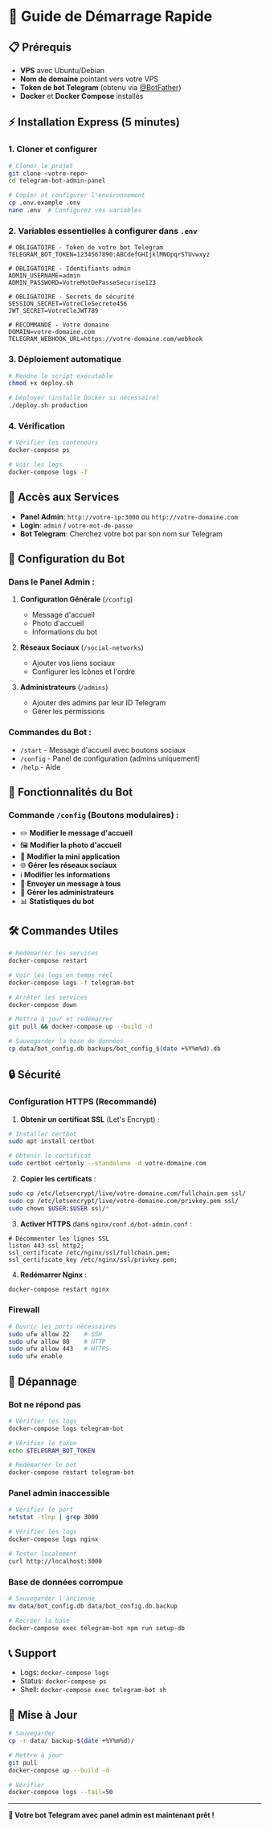# 🚀 Guide de Démarrage Rapide

## 📋 Prérequis

- **VPS** avec Ubuntu/Debian
- **Nom de domaine** pointant vers votre VPS
- **Token de bot Telegram** (obtenu via [@BotFather](https://t.me/BotFather))
- **Docker** et **Docker Compose** installés

## ⚡ Installation Express (5 minutes)

### 1. Cloner et configurer

```bash
# Cloner le projet
git clone <votre-repo>
cd telegram-bot-admin-panel

# Copier et configurer l'environnement
cp .env.example .env
nano .env  # Configurez vos variables
```

### 2. Variables essentielles à configurer dans `.env`

```env
# OBLIGATOIRE - Token de votre bot Telegram
TELEGRAM_BOT_TOKEN=1234567890:ABCdefGHIjklMNOpqrSTUvwxyz

# OBLIGATOIRE - Identifiants admin
ADMIN_USERNAME=admin
ADMIN_PASSWORD=VotreMotDePasseSecurise123

# OBLIGATOIRE - Secrets de sécurité
SESSION_SECRET=VotreCleSecrete456
JWT_SECRET=VotreCleJWT789

# RECOMMANDÉ - Votre domaine
DOMAIN=votre-domaine.com
TELEGRAM_WEBHOOK_URL=https://votre-domaine.com/webhook
```

### 3. Déploiement automatique

```bash
# Rendre le script exécutable
chmod +x deploy.sh

# Déployer (installe Docker si nécessaire)
./deploy.sh production
```

### 4. Vérification

```bash
# Vérifier les conteneurs
docker-compose ps

# Voir les logs
docker-compose logs -f
```

## 🎯 Accès aux Services

- **Panel Admin**: `http://votre-ip:3000` ou `http://votre-domaine.com`
- **Login**: `admin` / `votre-mot-de-passe`
- **Bot Telegram**: Cherchez votre bot par son nom sur Telegram

## 🔧 Configuration du Bot

### Dans le Panel Admin :

1. **Configuration Générale** (`/config`)
   - Message d'accueil
   - Photo d'accueil
   - Informations du bot

2. **Réseaux Sociaux** (`/social-networks`)
   - Ajouter vos liens sociaux
   - Configurer les icônes et l'ordre

3. **Administrateurs** (`/admins`)
   - Ajouter des admins par leur ID Telegram
   - Gérer les permissions

### Commandes du Bot :

- `/start` - Message d'accueil avec boutons sociaux
- `/config` - Panel de configuration (admins uniquement)
- `/help` - Aide

## 📱 Fonctionnalités du Bot

### Commande `/config` (Boutons modulaires) :

- ✏️ **Modifier le message d'accueil**
- 🖼️ **Modifier la photo d'accueil**  
- 📱 **Modifier la mini application**
- 🌐 **Gérer les réseaux sociaux**
- ℹ️ **Modifier les informations**
- 📢 **Envoyer un message à tous**
- 👥 **Gérer les administrateurs**
- 📊 **Statistiques du bot**

## 🛠️ Commandes Utiles

```bash
# Redémarrer les services
docker-compose restart

# Voir les logs en temps réel
docker-compose logs -f telegram-bot

# Arrêter les services
docker-compose down

# Mettre à jour et redémarrer
git pull && docker-compose up --build -d

# Sauvegarder la base de données
cp data/bot_config.db backups/bot_config_$(date +%Y%m%d).db
```

## 🔒 Sécurité

### Configuration HTTPS (Recommandé)

1. **Obtenir un certificat SSL** (Let's Encrypt) :
```bash
# Installer certbot
sudo apt install certbot

# Obtenir le certificat
sudo certbot certonly --standalone -d votre-domaine.com
```

2. **Copier les certificats** :
```bash
sudo cp /etc/letsencrypt/live/votre-domaine.com/fullchain.pem ssl/
sudo cp /etc/letsencrypt/live/votre-domaine.com/privkey.pem ssl/
sudo chown $USER:$USER ssl/*
```

3. **Activer HTTPS** dans `nginx/conf.d/bot-admin.conf` :
```nginx
# Décommenter les lignes SSL
listen 443 ssl http2;
ssl_certificate /etc/nginx/ssl/fullchain.pem;
ssl_certificate_key /etc/nginx/ssl/privkey.pem;
```

4. **Redémarrer Nginx** :
```bash
docker-compose restart nginx
```

### Firewall

```bash
# Ouvrir les ports nécessaires
sudo ufw allow 22    # SSH
sudo ufw allow 80    # HTTP
sudo ufw allow 443   # HTTPS
sudo ufw enable
```

## 🐛 Dépannage

### Bot ne répond pas
```bash
# Vérifier les logs
docker-compose logs telegram-bot

# Vérifier le token
echo $TELEGRAM_BOT_TOKEN

# Redémarrer le bot
docker-compose restart telegram-bot
```

### Panel admin inaccessible
```bash
# Vérifier le port
netstat -tlnp | grep 3000

# Vérifier les logs
docker-compose logs nginx

# Tester localement
curl http://localhost:3000
```

### Base de données corrompue
```bash
# Sauvegarder l'ancienne
mv data/bot_config.db data/bot_config.db.backup

# Recréer la base
docker-compose exec telegram-bot npm run setup-db
```

## 📞 Support

- Logs: `docker-compose logs`
- Status: `docker-compose ps` 
- Shell: `docker-compose exec telegram-bot sh`

## 🔄 Mise à Jour

```bash
# Sauvegarder
cp -r data/ backup-$(date +%Y%m%d)/

# Mettre à jour
git pull
docker-compose up --build -d

# Vérifier
docker-compose logs --tail=50
```

---

**🎉 Votre bot Telegram avec panel admin est maintenant prêt !**
